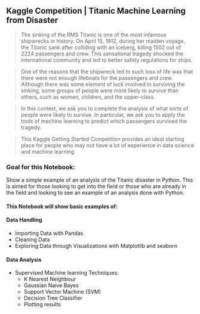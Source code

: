## Kaggle Competition | Titanic Machine Learning from Disaster

>The sinking of the RMS Titanic is one of the most infamous shipwrecks in history.  On April 15, 1912, during her maiden voyage, the Titanic sank after colliding with an iceberg, killing 1502 out of 2224 passengers and crew.  This sensational tragedy shocked the international community and led to better safety regulations for ships.

>One of the reasons that the shipwreck led to such loss of life was that there were not enough lifeboats for the passengers and crew.  Although there was some element of luck involved in surviving the sinking, some groups of people were more likely to survive than others, such as women, children, and the upper-class.

>In this contest, we ask you to complete the analysis of what sorts of people were likely to survive.  In particular, we ask you to apply the tools of machine learning to predict which passengers survived the tragedy.

>This Kaggle Getting Started Competition provides an ideal starting place for people who may not have a lot of experience in data science and machine learning


### Goal for this Notebook:
Show a simple example of an analysis of the Titanic disaster in Python. This is aimed for those looking to get into the field or those who are already in the field and looking to see an example of an analysis done with Python.

#### This Notebook will show basic examples of: 
#### Data Handling
*   Importing Data with Pandas
*   Cleaning Data
*   Exploring Data through Visualizations with Matplotlib and seaborn

#### Data Analysis
* Supervised Machine learning Techniques:
  +   K Nearest Neighbour
  +   Gaussian Naive Bayes
  +   Support Vector Machine (SVM)
  +   Decision Tree Classifier
  +   Plotting results
